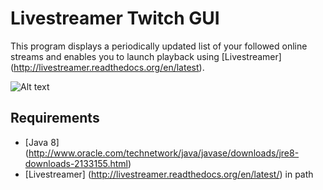 Livestreamer Twitch GUI
=======================

This program displays a periodically updated list of your followed online streams and enables you to launch playback using [Livestreamer] (http://livestreamer.readthedocs.org/en/latest).

![Alt text](https://raw.github.com/squalloser/livestreamer-twitch-gui/screenshots/screenshot1.jpg)


Requirements
------
- [Java 8] (http://www.oracle.com/technetwork/java/javase/downloads/jre8-downloads-2133155.html)
- [Livestreamer] (http://livestreamer.readthedocs.org/en/latest/) in path

